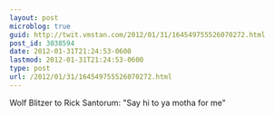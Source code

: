 ```yaml
---
layout: post
microblog: true
guid: http://twit.vmstan.com/2012/01/31/164549755526070272.html
post_id: 3038594
date: 2012-01-31T21:24:53-0600
lastmod: 2012-01-31T21:24:53-0600
type: post
url: /2012/01/31/164549755526070272.html
---
```

Wolf Blitzer to Rick Santorum: "Say hi to ya motha for me"
